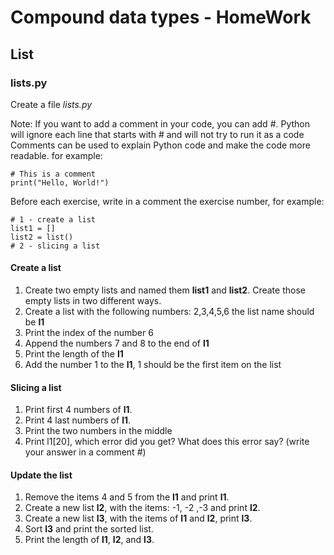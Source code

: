 #  Compound data types - HomeWork 

## List

### lists.py

Create a file *lists.py*

Note: If you want to add a comment in your code, you can add #. 
Python will ignore each line that starts with # and will not try to run it as a code
Comments can be used to explain Python code and  make the code more readable.
for example:

    # This is a comment
    print("Hello, World!")



Before each exercise, write in a comment the exercise number, for example:

    # 1 - create a list
    list1 = []
    list2 = list()
    # 2 - slicing a list

#### Create a list 

1. Create two empty lists and named them **list1** and **list2**. Create those empty lists in two different ways.
2. Create a list with the following numbers: 2,3,4,5,6 the list name should be **l1**
3. Print the index of the number 6
4. Append the numbers 7 and 8 to the end of **l1**
5. Print the length of the **l1**
6. Add the number 1 to the **l1**, 1 should be the first item on the list

#### Slicing a list

1. Print first 4 numbers of **l1**.
2. Print 4 last numbers of **l1**.
3. Print the two numbers in the middle
4. Print l1[20], which error did you get? What does this error say? (write your answer in a comment #)

#### Update the list

1. Remove the items 4 and 5 from the **l1** and print **l1**.
2. Create a new list **l2**, with the items: -1, -2 ,-3 and print **l2**.
3. Create a new list **l3**, with the items of **l1** and **l2**, print **l3**.
4. Sort **l3** and print the sorted list.
5. Print the length of **l1**, **l2**, and **l3**.

